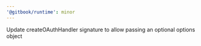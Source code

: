 ```yaml
---
'@gitbook/runtime': minor
---
```


Update createOAuthHandler signature to allow passing an optional options object
